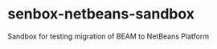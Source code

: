 senbox-netbeans-sandbox
=======================

Sandbox for testing migration of BEAM to NetBeans Platform

